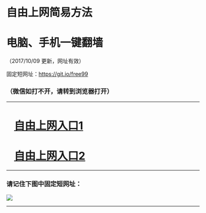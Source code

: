 ﻿# 自由上网简易方法

# 电脑、手机一键翻墙

（2017/10/09 更新，网址有效）

固定短网址：https://git.io/free99

### （微信如打不开，请转到浏览器打开）


***





# &nbsp;&nbsp; <a href="http://ft760132296.fwq-tz-1001.info/fwqtz01.html?t=100900132170 " target="_blank">自由上网入口1</a>
# &nbsp;&nbsp; <a href="http://ft1191721844.fwq-tz-1002.info/fwqtz02.html?t=10090012679 " target="_blank">自由上网入口2</a>
***

### 请记住下图中固定短网址：

<img src="https://s3-us-west-2.amazonaws.com/fwq-1001/yjfq-20170905okok.png" /> 


***

